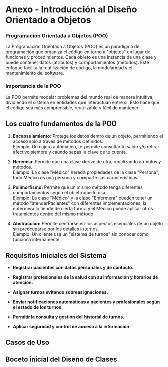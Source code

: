 # Anexo - Introducción al Diseño Orientado a Objetos #

### **Programación Orientada a Objetos (POO)** ###

La Programación Orientada a Objetos (POO) es un paradigma de programación que organiza el código en torno a "objetos" en lugar de funciones y procedimientos. Cada objeto es una instancia de una clase y puede contener datos (atributos) y comportamientos (métodos). Este enfoque facilita la reutilización de código, la modularidad y el mantenimiento del software.

### **Importancia de la POO** ###

La POO permite modelar problemas del mundo real de manera intuitiva, dividiendo el sistema en entidades que interactúan entre sí. Esto hace que el código sea más comprensible, reutilizable y fácil de mantener.

## Los cuatro fundamentos de la POO  ##

1. **Encapsulamiento:** Protege los datos dentro de un objeto, permitiendo el acceso solo a través de métodos definidos.<br> Ejemplo: Un cajero automático, te permite consultar tu saldo y/o retirar efectivo siempre y caundo sepas la clave de tu cuenta.

2. **Herencia:** Permite que una clase derive de otra, reutilizando atributos y métodos.<br> Ejemplo: La clase "Médico" hereda propiedades de la clase "Persona", todo Médico es una persona y comparte sus características.

3. **Polimorfismo:** Permite que un mismo método tenga diferentes comportamientos según el objeto que lo usa.<br> Ejemplo: La clase "Médico" y la clase "Enfermera" pueden tener un método "atenderPacientes" con diferentes implementaciones, la enfermera lo tiende de cierta forma y el Médico puede aplicar otros tratamientos dentro del mismo método.

4. **Abstracción:** Permite centrarse en los aspectos esenciales de un objeto sin preocuparse por los detalles internos.<br> Ejemplo: Un cliente usa un "sistema de turnos" sin conocer cómo funciona internamente.

## Requisitos Iniciales del Sistema ##

+ **Registrar pacientes con datos personales y de contacto.** <br>

+ **Registrar profesionales de la salud con su información y horarios de atención.** <br>

+ **Asignar turnos evitando sobreasignaciones.** <br>

+ **Enviar notificaciones automáticas a pacientes y profesionales según el estado de los turnos.** <br>

+ **Permitir la consulta y gestión del historial de turnos.** <br>

+ **Aplicar seguridad y control de acceso a la información.** <br>

## Casos de Uso ## 

## Boceto inicial del Diseño de Clases ##
